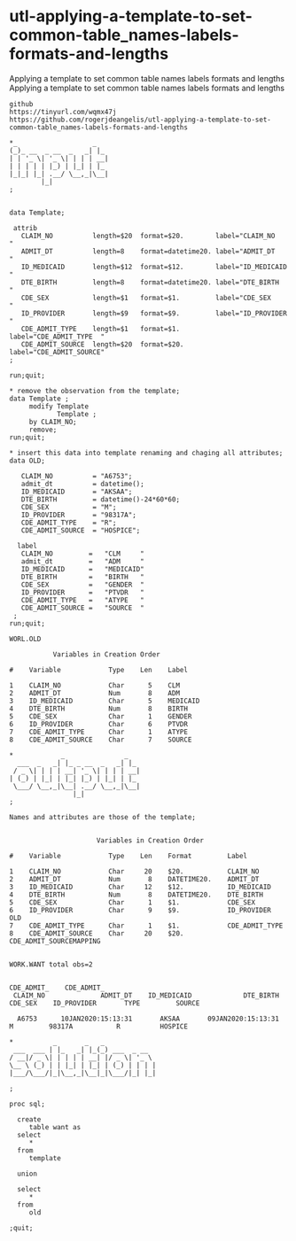 # utl-applying-a-template-to-set-common-table_names-labels-formats-and-lengths
Applying a template to set common table names labels formats and lengths  
    Applying a template to set common table names labels formats and lengths                                                           
                                                                                                                                       
    github                                                                                                                             
    https://tinyurl.com/wqmx47j                                                                                                        
    https://github.com/rogerjdeangelis/utl-applying-a-template-to-set-common-table_names-labels-formats-and-lengths                    
                                                                                                                                       
    *_                   _                                                                                                             
    (_)_ __  _ __  _   _| |_                                                                                                           
    | | '_ \| '_ \| | | | __|                                                                                                          
    | | | | | |_) | |_| | |_                                                                                                           
    |_|_| |_| .__/ \__,_|\__|                                                                                                          
            |_|                                                                                                                        
    ;                                                                                                                                  
                                                                                                                                       
                                                                                                                                       
    data Template;                                                                                                                     
                                                                                                                                       
     attrib                                                                                                                            
       CLAIM_NO          length=$20  format=$20.        label="CLAIM_NO        "                                                       
       ADMIT_DT          length=8    format=datetime20. label="ADMIT_DT        "                                                       
       ID_MEDICAID       length=$12  format=$12.        label="ID_MEDICAID     "                                                       
       DTE_BIRTH         length=8    format=datetime20. label="DTE_BIRTH       "                                                       
       CDE_SEX           length=$1   format=$1.         label="CDE_SEX         "                                                       
       ID_PROVIDER       length=$9   format=$9.         label="ID_PROVIDER     "                                                       
       CDE_ADMIT_TYPE    length=$1   format=$1.         label="CDE_ADMIT_TYPE  "                                                       
       CDE_ADMIT_SOURCE  length=$20  format=$20.        label="CDE_ADMIT_SOURCE"                                                       
    ;                                                                                                                                  
                                                                                                                                       
    run;quit;                                                                                                                          
                                                                                                                                       
    * remove the observation from the template;                                                                                        
    data Template ;                                                                                                                    
         modify Template                                                                                                               
                Template ;                                                                                                             
         by CLAIM_NO;                                                                                                                  
         remove;                                                                                                                       
    run;quit;                                                                                                                          
                                                                                                                                       
    * insert this data into template renaming and chaging all attributes;                                                              
    data OLD;                                                                                                                          
                                                                                                                                       
       CLAIM_NO          = "A6753";                                                                                                    
       admit_dt          = datetime();                                                                                                 
       ID_MEDICAID       = "AKSAA";                                                                                                    
       DTE_BIRTH         = datetime()-24*60*60;                                                                                        
       CDE_SEX           = "M";                                                                                                        
       ID_PROVIDER       = "98317A";                                                                                                   
       CDE_ADMIT_TYPE    = "R";                                                                                                        
       CDE_ADMIT_SOURCE  = "HOSPICE";                                                                                                  
                                                                                                                                       
      label                                                                                                                            
       CLAIM_NO         =   "CLM     "                                                                                                 
       admit_dt         =   "ADM     "                                                                                                 
       ID_MEDICAID      =   "MEDICAID"                                                                                                 
       DTE_BIRTH        =   "BIRTH   "                                                                                                 
       CDE_SEX          =   "GENDER  "                                                                                                 
       ID_PROVIDER      =   "PTVDR   "                                                                                                 
       CDE_ADMIT_TYPE   =   "ATYPE   "                                                                                                 
       CDE_ADMIT_SOURCE =   "SOURCE  "                                                                                                 
     ;                                                                                                                                 
    run;quit;                                                                                                                          
                                                                                                                                       
    WORL.OLD                                                                                                                           
                                                                                                                                       
               Variables in Creation Order                                                                                             
                                                                                                                                       
    #    Variable            Type    Len    Label                                                                                      
                                                                                                                                       
    1    CLAIM_NO            Char      5    CLM                                                                                        
    2    ADMIT_DT            Num       8    ADM                                                                                        
    3    ID_MEDICAID         Char      5    MEDICAID                                                                                   
    4    DTE_BIRTH           Num       8    BIRTH                                                                                      
    5    CDE_SEX             Char      1    GENDER                                                                                     
    6    ID_PROVIDER         Char      6    PTVDR                                                                                      
    7    CDE_ADMIT_TYPE      Char      1    ATYPE                                                                                      
    8    CDE_ADMIT_SOURCE    Char      7    SOURCE                                                                                     
                                                                                                                                       
    *            _               _                                                                                                     
      ___  _   _| |_ _ __  _   _| |_                                                                                                   
     / _ \| | | | __| '_ \| | | | __|                                                                                                  
    | (_) | |_| | |_| |_) | |_| | |_                                                                                                   
     \___/ \__,_|\__| .__/ \__,_|\__|                                                                                                  
                    |_|                                                                                                                
    ;                                                                                                                                  
                                                                                                                                       
    Names and attributes are those of the template;                                                                                    
                                                                                                                                       
                                                                                                                                       
                          Variables in Creation Order                                                                                  
                                                                                                                                       
    #    Variable            Type    Len    Format         Label                                                                       
                                                                                                                                       
    1    CLAIM_NO            Char     20    $20.           CLAIM_NO                                                                    
    2    ADMIT_DT            Num       8    DATETIME20.    ADMIT_DT                                                                    
    3    ID_MEDICAID         Char     12    $12.           ID_MEDICAID                                                                 
    4    DTE_BIRTH           Num       8    DATETIME20.    DTE_BIRTH                                                                   
    5    CDE_SEX             Char      1    $1.            CDE_SEX                                                                     
    6    ID_PROVIDER         Char      9    $9.            ID_PROVIDER     OLD                                                         
    7    CDE_ADMIT_TYPE      Char      1    $1.            CDE_ADMIT_TYPE                                                              
    8    CDE_ADMIT_SOURCE    Char     20    $20.           CDE_ADMIT_SOURCEMAPPING                                                     
                                                                                                                                       
                                                                                                                                       
    WORK.WANT total obs=2                                                                                                              
                                                                                                                                       
                                                                                                      CDE_ADMIT_    CDE_ADMIT_         
     CLAIM_NO              ADMIT_DT    ID_MEDICAID             DTE_BIRTH    CDE_SEX    ID_PROVIDER       TYPE         SOURCE           
                                                                                                                                       
      A6753      10JAN2020:15:13:31       AKSAA       09JAN2020:15:13:31       M         98317A           R          HOSPICE           
                                                                                                                                       
    *          _       _   _                                                                                                           
     ___  ___ | |_   _| |_(_) ___  _ __                                                                                                
    / __|/ _ \| | | | | __| |/ _ \| '_ \                                                                                               
    \__ \ (_) | | |_| | |_| | (_) | | | |                                                                                              
    |___/\___/|_|\__,_|\__|_|\___/|_| |_|                                                                                              
                                                                                                                                       
    ;                                                                                                                                  
                                                                                                                                       
    proc sql;                                                                                                                          
                                                                                                                                       
      create                                                                                                                           
         table want as                                                                                                                 
      select                                                                                                                           
         *                                                                                                                             
      from                                                                                                                             
         template                                                                                                                      
                                                                                                                                       
      union                                                                                                                            
                                                                                                                                       
      select                                                                                                                           
         *                                                                                                                             
      from                                                                                                                             
         old                                                                                                                           
                                                                                                                                       
    ;quit;                                                                                                                             
                                                                                                                                       
                                                                                                                                       
                                                                                                                                       
